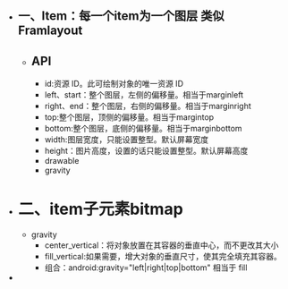 - ## 一、Item：每一个item为一个图层 类似Framlayout
	- ## API
		- id:资源 ID。此可绘制对象的唯一资源 ID
		- left、start：整个图层，左侧的偏移量。相当于marginleft
		- right、end：整个图层，右侧的偏移量。相当于marginright
		- top:整个图层，顶侧的偏移量。相当于margintop
		- bottom:整个图层，底侧的偏移量。相当于marginbottom
		- width:图层宽度，只能设置整型。默认屏幕宽度
		- height：图片高度，设置的话只能设置整型。默认屏幕高度
		- drawable
		- gravity
- # 二、item子元素bitmap
	- gravity
		- center_vertical：将对象放置在其容器的垂直中心，而不更改其大小
		- fill_vertical:如果需要，增大对象的垂直尺寸，使其完全填充其容器。
		- 组合：android:gravity="left|right|top|bottom"  相当于 fill
-